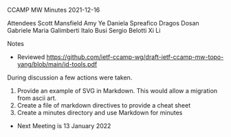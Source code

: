 CCAMP MW Minutes
2021-12-16

Attendees
Scott Mansfield
Amy Ye
Daniela Spreafico
Dragos Dosan
Gabriele Maria Galimberti
Italo Busi
Sergio Belotti
Xi Li

Notes

- Reviewed https://github.com/ietf-ccamp-wg/draft-ietf-ccamp-mw-topo-yang/blob/main/id-tools.pdf

During discussion a few actions were taken.
1) Provide an example of SVG in Markdown.  This would allow a migration from ascii art.
2) Create a file of markdown directives to provide a cheat sheet
3) Create a minutes directory and use Markdown for minutes

- Next Meeting is 13 January 2022

